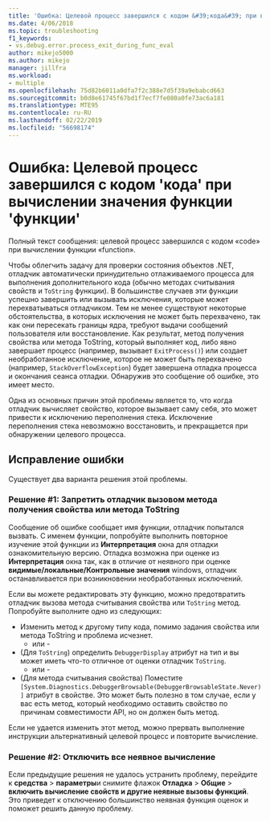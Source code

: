 ```yaml
---
title: 'Ошибка: Целевой процесс завершился с кодом &#39;кода&#39; при вычислении значения функции &#39;функция&#39; | Документация Майкрософт'
ms.date: 4/06/2018
ms.topic: troubleshooting
f1_keywords:
- vs.debug.error.process_exit_during_func_eval
author: mikejo5000
ms.author: mikejo
manager: jillfra
ms.workload:
- multiple
ms.openlocfilehash: 75d82b6011a0dfa7f2c388e7d5f39a9ebabcd663
ms.sourcegitcommit: b0d8e61745f67bd1f7ecf7fe080a0fe73ac6a181
ms.translationtype: MTE95
ms.contentlocale: ru-RU
ms.lasthandoff: 02/22/2019
ms.locfileid: "56698174"
---
```

# <a name="error-the-target-process-exited-with-code-39code39-while-evaluating-the-function-39function39"></a>Ошибка: Целевой процесс завершился с кодом &#39;кода&#39; при вычислении значения функции &#39;функции&#39;

Полный текст сообщения: целевой процесс завершился с кодом «code» при вычислении функции «function».

Чтобы облегчить задачу для проверки состояния объектов .NET, отладчик автоматически принудительно отлаживаемого процесса для выполнения дополнительного кода (обычно методах считывания свойств и `ToString` функции). В большинстве случаев эти функции успешно завершить или вызывать исключения, которые может перехватываться отладчиком. Тем не менее существуют некоторые обстоятельства, в которых исключения не может быть перехвачено, так как они пересекать границы ядра, требуют выдачи сообщений пользователя или восстановление. Как результат, метод получения свойства или метода ToString, который выполняет код, либо явно завершает процесс (например, вызывает `ExitProcess()`) или создает необработанное исключение, которое не может быть перехвачено (например, `StackOverflowException`) будет завершена отладка процесса и окончания сеанса отладки. Обнаружив это сообщение об ошибке, это имеет место.

Одна из основных причин этой проблемы является то, что когда отладчик вычисляет свойство, которое вызывает саму себя, это может привести к исключению переполнения стека. Исключение переполнения стека невозможно восстановить, и прекращается при обнаружении целевого процесса.

## <a name="to-correct-this-error"></a>Исправление ошибки

Существует два варианта решения этой проблемы.

### <a name="solution-1-prevent-the-debugger-from-calling-the-getter-property-or-tostring-method"></a>Решение #1: Запретить отладчик вызовом метода получения свойства или метода ToString 

Сообщение об ошибке сообщает имя функции, отладчик попытался вызвать. С именем функции, попробуйте выполнить повторное изучение этой функции из **Интерпретация** окна для отладки ознакомительную версию. Отладка возможна при оценке из **Интерпретация** окна так, как в отличие от неявного при оценке **видимые/локальные/Контрольные значения** windows, отладчик останавливается при возникновении необработанных исключений.

Если вы можете редактировать эту функцию, можно предотвратить отладчик вызова метода считывания свойства или `ToString` метод. Попробуйте выполните одно из следующих:

* Изменить метод к другому типу кода, помимо задания свойства или метода ToString и проблема исчезнет.
    - или -
* (Для `ToString`) определить `DebuggerDisplay` атрибут на тип и вы может иметь что-то отличное от оценки отладчик `ToString`.
    - или -
* (Для метода считывания свойства) Поместите `[System.Diagnostics.DebuggerBrowsable(DebuggerBrowsableState.Never)]` атрибут в свойстве. Это может быть полезно в том случае, если у вас есть метод, который необходимо оставить свойство по причинам совместимости API, но он должен быть метод.

Если не удается изменить этот метод, можно прервать выполнение инструкции альтернативный целевой процесс и повторите вычисление.

### <a name="solution-2-disable-all-implicit-evaluation"></a>Решение #2: Отключить все неявное вычисление

Если предыдущие решения не удалось устранить проблему, перейдите к **средства** > **параметры**и снимите флажок **Отладка**  >   **Общие** > **включить вычисление свойств и другие неявные вызовы функций**. Это приведет к отключению большинство неявная функция оценок и поможет решить данную проблему.
